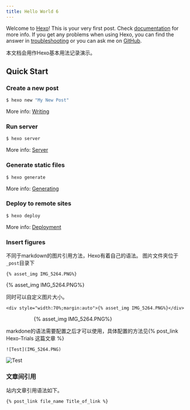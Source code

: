 ```yaml
---
title: Hello World 6
---
```

Welcome to [Hexo](https://hexo.io/)! This is your very first post. Check [documentation](https://hexo.io/docs/) for more info. If you get any problems when using Hexo, you can find the answer in [troubleshooting](https://hexo.io/docs/troubleshooting.html) or you can ask me on [GitHub](https://github.com/hexojs/hexo/issues).

本文档会用作Hexo基本用法记录演示。

## Quick Start

### Create a new post

``` bash
$ hexo new "My New Post"
```

More info: [Writing](https://hexo.io/docs/writing.html)

### Run server

``` bash
$ hexo server
```

More info: [Server](https://hexo.io/docs/server.html)

### Generate static files

``` bash
$ hexo generate
```

More info: [Generating](https://hexo.io/docs/generating.html)

### Deploy to remote sites

``` bash
$ hexo deploy
```

More info: [Deployment](https://hexo.io/docs/one-command-deployment.html)

### Insert figures

不同于markdown的图片引用方法，Hexo有着自己的语法。
图片文件夹位于`_post`目录下

```
{% asset_img IMG_5264.PNG%}
```
{% asset_img IMG_5264.PNG%}

同时可以自定义图片大小。

```
<div style="width:70%;margin:auto">{% asset_img IMG_5264.PNG%}</div>
```
<div style="width:70%;margin:auto">{% asset_img IMG_5264.PNG%}</div>

markdone的语法需要配置之后才可以使用，具体配置的方法见{% post_link Hexo-Trials 这篇文章 %}
```
![Test](IMG_5264.PNG)
```

![Test](IMG_5264.PNG)

### 文章间引用

站内文章引用语法如下。

```
{% post_link file_name Title_of_link %}
```
